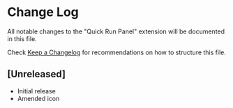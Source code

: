 # Change Log
All notable changes to the "Quick Run Panel" extension will be documented in this file.

Check [Keep a Changelog](http://keepachangelog.com/) for recommendations on how to structure this file.

## [Unreleased]
- Initial release
- Amended icon
